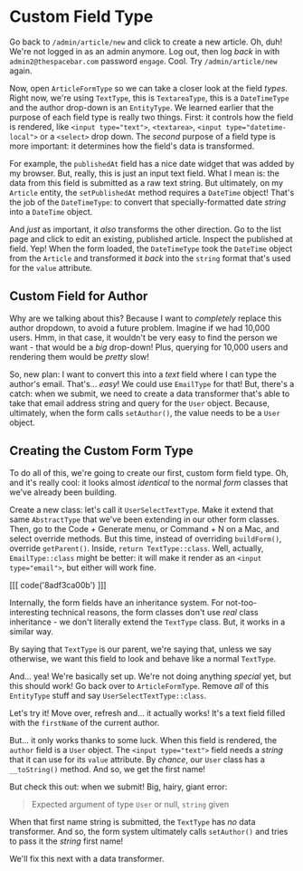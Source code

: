 # Custom Field Type

Go back to `/admin/article/new` and click to create a new article. Oh, duh! We're
not logged in as an admin anymore. Log out, then log *back* in with
`admin2@thespacebar.com` password `engage`. Cool. Try `/admin/article/new` again.

Now, open `ArticleFormType` so we can take a closer look at the field *types*.
Right now, we're using `TextType`, this is `TextareaType`, this is a `DateTimeType`
and the author drop-down is an `EntityType`. We learned earlier that the purpose
of each field type is really two things. First: it controls how the field is rendered,
like `<input type="text">`, `<textarea>`, `<input type="datetime-local">` or a `<select>`
drop down. The *second* purpose of a field type is more important: it determines
how the field's data is transformed.

For example, the `publishedAt` field has a nice date widget that was added by my
browser. But, really, this is just an input text field. What I mean is: the data
from this field is submitted as a raw text string. But ultimately, on my `Article`
entity, the `setPublishedAt` method requires a `DateTime` object! That's the job
of the `DateTimeType`: to convert that specially-formatted date *string* into a
`DateTime` object.

And *just* as important, it *also* transforms the other direction. Go to the list
page and click to edit an existing, published article. Inspect the published at
field. Yep! When the form loaded, the `DateTimeType` took the `DateTime` object
from the `Article` and transformed it *back* into the `string` format that's used
for the `value` attribute.

## Custom Field for Author

Why are we talking about this? Because I want to *completely* replace this author
dropdown, to avoid a future problem. Imagine if we had 10,000 users. Hmm, in that
case, it wouldn't be very easy to find the person we want - that would be a *big*
drop-down! Plus, querying for 10,000 users and rendering them would be *pretty* slow!

So, new plan: I want to convert this into a *text* field where I can type the
author's email. That's... *easy*! We could use `EmailType` for that! But, there's
a catch: when we submit, we need to create a data transformer that's able to take
that email address string and query for the `User` object. Because, ultimately, when
the form calls `setAuthor()`, the value needs to be a `User` object.

## Creating the Custom Form Type

To do all of this, we're going to create our first, custom form field type. Oh, and
it's really cool: it looks almost *identical* to the normal *form* classes that we've
already been building.

Create a new class: let's call it `UserSelectTextType`. Make it extend that same
`AbstractType` that we've been extending in our other form classes. Then, go to
the Code + Generate menu, or Command + N on a Mac, and select override methods.
But this time, instead of overriding `buildForm()`, override `getParent()`. Inside,
`return TextType::class`. Well, actually, `EmailType::class` might be better: it
will make it render as an `<input type="email">`, but either will work fine.

[[[ code('8adf3ca00b') ]]]

Internally, the form fields have an inheritance system. For not-too-interesting
technical reasons, the form classes don't use *real* class inheritance - we don't
literally extend the `TextType` class. But, it works in a similar way.

By saying that `TextType` is our parent, we're saying that, unless we say otherwise,
we want this field to look and behave like a normal `TextType`.

And... yea! We're basically set up. We're not doing anything *special* yet, but
this should work! Go back over to `ArticleFormType`. Remove *all* of this
`EntityType` stuff and say `UserSelectTextType::class`.

Let's try it! Move over, refresh and... it actually works! It's a text field filled
with the `firstName` of the current author.

But... it only works thanks to some luck. When this field is rendered, the `author`
field is a `User` object. The `<input type="text">` field needs a *string* that
it can use for its `value` attribute. By *chance*, our `User` class has a
`__toString()` method. And so, we get the first name!

But check this out: when we submit! Big, hairy, giant error:

> Expected argument of type `User` or null, `string` given

When that first name string is submitted, the `TextType` has *no* data transformer.
And so, the form system ultimately calls `setAuthor()` and tries to pass it the
*string* first name!

We'll fix this next with a data transformer.
